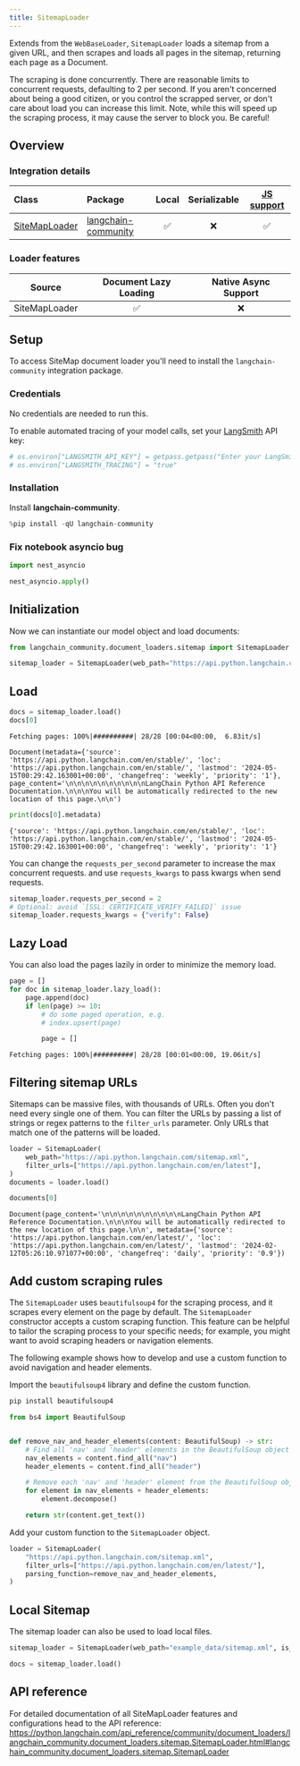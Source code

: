 ```yaml
---
title: SitemapLoader
---
```


Extends from the `WebBaseLoader`, `SitemapLoader` loads a sitemap from a given URL, and then scrapes and loads all pages in the sitemap, returning each page as a Document.

The scraping is done concurrently. There are reasonable limits to concurrent requests, defaulting to 2 per second.  If you aren't concerned about being a good citizen, or you control the scrapped server, or don't care about load you can increase this limit. Note, while this will speed up the scraping process, it may cause the server to block you. Be careful!

## Overview

### Integration details

| Class | Package | Local | Serializable | [JS support](https://js.langchain.com/docs/integrations/document_loaders/web_loaders/sitemap/)|
| :--- | :--- | :---: | :---: |  :---: |
| [SiteMapLoader](https://python.langchain.com/api_reference/community/document_loaders/langchain_community.document_loaders.sitemap.SitemapLoader.html#langchain_community.document_loaders.sitemap.SitemapLoader) | [langchain-community](https://python.langchain.com/api_reference/community/index.html) | ✅ | ❌ | ✅ |

### Loader features

| Source | Document Lazy Loading | Native Async Support
| :---: | :---: | :---: |
| SiteMapLoader | ✅ | ❌ |

## Setup

To access SiteMap document loader you'll need to install the `langchain-community` integration package.

### Credentials

No credentials are needed to run this.

To enable automated tracing of your model calls, set your [LangSmith](https://docs.smith.langchain.com/) API key:

```python
# os.environ["LANGSMITH_API_KEY"] = getpass.getpass("Enter your LangSmith API key: ")
# os.environ["LANGSMITH_TRACING"] = "true"
```

### Installation

Install **langchain-community**.

```python
%pip install -qU langchain-community
```

### Fix notebook asyncio bug

```python
import nest_asyncio

nest_asyncio.apply()
```

## Initialization

Now we can instantiate our model object and load documents:

```python
from langchain_community.document_loaders.sitemap import SitemapLoader
```

```python
sitemap_loader = SitemapLoader(web_path="https://api.python.langchain.com/sitemap.xml")
```

## Load

```python
docs = sitemap_loader.load()
docs[0]
```

```output
Fetching pages: 100%|##########| 28/28 [00:04<00:00,  6.83it/s]
```

```output
Document(metadata={'source': 'https://api.python.langchain.com/en/stable/', 'loc': 'https://api.python.langchain.com/en/stable/', 'lastmod': '2024-05-15T00:29:42.163001+00:00', 'changefreq': 'weekly', 'priority': '1'}, page_content='\n\n\n\n\n\n\n\n\n\nLangChain Python API Reference Documentation.\n\n\nYou will be automatically redirected to the new location of this page.\n\n')
```

```python
print(docs[0].metadata)
```

```output
{'source': 'https://api.python.langchain.com/en/stable/', 'loc': 'https://api.python.langchain.com/en/stable/', 'lastmod': '2024-05-15T00:29:42.163001+00:00', 'changefreq': 'weekly', 'priority': '1'}
```

You can change the `requests_per_second` parameter to increase the max concurrent requests. and use `requests_kwargs` to pass kwargs when send requests.

```python
sitemap_loader.requests_per_second = 2
# Optional: avoid `[SSL: CERTIFICATE_VERIFY_FAILED]` issue
sitemap_loader.requests_kwargs = {"verify": False}
```

## Lazy Load

You can also load the pages lazily in order to minimize the memory load.

```python
page = []
for doc in sitemap_loader.lazy_load():
    page.append(doc)
    if len(page) >= 10:
        # do some paged operation, e.g.
        # index.upsert(page)

        page = []
```

```output
Fetching pages: 100%|##########| 28/28 [00:01<00:00, 19.06it/s]
```

## Filtering sitemap URLs

Sitemaps can be massive files, with thousands of URLs.  Often you don't need every single one of them.  You can filter the URLs by passing a list of strings or regex patterns to the `filter_urls` parameter.  Only URLs that match one of the patterns will be loaded.

```python
loader = SitemapLoader(
    web_path="https://api.python.langchain.com/sitemap.xml",
    filter_urls=["https://api.python.langchain.com/en/latest"],
)
documents = loader.load()
```

```python
documents[0]
```

```output
Document(page_content='\n\n\n\n\n\n\n\n\n\nLangChain Python API Reference Documentation.\n\n\nYou will be automatically redirected to the new location of this page.\n\n', metadata={'source': 'https://api.python.langchain.com/en/latest/', 'loc': 'https://api.python.langchain.com/en/latest/', 'lastmod': '2024-02-12T05:26:10.971077+00:00', 'changefreq': 'daily', 'priority': '0.9'})
```

## Add custom scraping rules

The `SitemapLoader` uses `beautifulsoup4` for the scraping process, and it scrapes every element on the page by default. The `SitemapLoader` constructor accepts a custom scraping function. This feature can be helpful to tailor the scraping process to your specific needs; for example, you might want to avoid scraping headers or navigation elements.

 The following example shows how to develop and use a custom function to avoid navigation and header elements.

Import the `beautifulsoup4` library and define the custom function.

```python
pip install beautifulsoup4
```

```python
from bs4 import BeautifulSoup


def remove_nav_and_header_elements(content: BeautifulSoup) -> str:
    # Find all 'nav' and 'header' elements in the BeautifulSoup object
    nav_elements = content.find_all("nav")
    header_elements = content.find_all("header")

    # Remove each 'nav' and 'header' element from the BeautifulSoup object
    for element in nav_elements + header_elements:
        element.decompose()

    return str(content.get_text())
```

Add your custom function to the `SitemapLoader` object.

```python
loader = SitemapLoader(
    "https://api.python.langchain.com/sitemap.xml",
    filter_urls=["https://api.python.langchain.com/en/latest/"],
    parsing_function=remove_nav_and_header_elements,
)
```

## Local Sitemap

The sitemap loader can also be used to load local files.

```python
sitemap_loader = SitemapLoader(web_path="example_data/sitemap.xml", is_local=True)

docs = sitemap_loader.load()
```

## API reference

For detailed documentation of all SiteMapLoader features and configurations head to the API reference: <https://python.langchain.com/api_reference/community/document_loaders/langchain_community.document_loaders.sitemap.SitemapLoader.html#langchain_community.document_loaders.sitemap.SitemapLoader>
